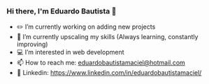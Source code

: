 ### Hi there, I'm Eduardo Bautista 👋

- :pencil2: I’m currently working on adding new projects
- 🌱 I’m currently upscaling my skills (Always learning, constantly improving)
- :computer: I’m interested in web development
- 📫 How to reach me: eduardobautistamaciel@hotmail.com
- :link: Linkedin: https://www.linkedin.com/in/eduardobautistamaciel/



